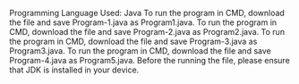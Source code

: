 Programming Language Used: Java
To run the program in CMD, download the file and save Program-1.java as Program1.java.
To run the program in CMD, download the file and save Program-2.java as Program2.java.
To run the program in CMD, download the file and save Program-3.java as Program3.java.
To run the program in CMD, download the file and save Program-4.java as Program5.java.
Before the running the file, please ensure that JDK is installed in your device.
